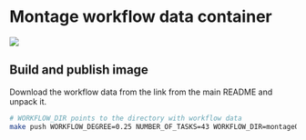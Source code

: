 # Montage workflow data container

[![](https://images.microbadger.com/badges/version/hyperflowwms/montage-workflow-data.svg)](https://microbadger.com/images/hyperflowwms/montage-workflow-data "Get your own version badge on microbadger.com")

## Build and publish image

Download the workflow data from the link from the main README and unpack it.

```bash
# WORKFLOW_DIR points to the directory with workflow data
make push WORKFLOW_DEGREE=0.25 NUMBER_OF_TASKS=43 WORKFLOW_DIR=montage0.25
```
